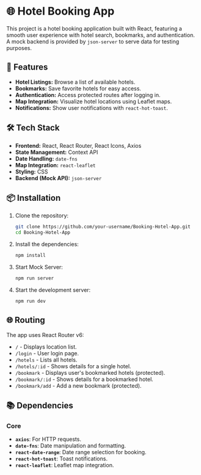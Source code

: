 # 🌐 Hotel Booking App

This project is a hotel booking application built with React, featuring a smooth user experience with hotel search, bookmarks, and authentication. A mock backend is provided by `json-server` to serve data for testing purposes.

## 🚀 Features

- **Hotel Listings:** Browse a list of available hotels.
- **Bookmarks:** Save favorite hotels for easy access.
- **Authentication:** Access protected routes after logging in.
- **Map Integration:** Visualize hotel locations using Leaflet maps.
- **Notifications:** Show user notifications with `react-hot-toast`.

## 🛠️ Tech Stack

- **Frontend:** React, React Router, React Icons, Axios
- **State Management:** Context API
- **Date Handling:** `date-fns`
- **Map Integration:** `react-leaflet`
- **Styling:** CSS
- **Backend (Mock API):** `json-server`

## 📦 Installation

1. Clone the repository:
   ```bash
   git clone https://github.com/your-username/Booking-Hotel-App.git
   cd Booking-Hotel-App
   ```

2. Install the dependencies:
   ```bash
   npm install
   ```

3. Start Mock Server:
   ```bash
   npm run server
   ```

4. Start the development server:
   ```bash
   npm run dev
   ```

## 🌐 Routing

The app uses React Router v6:

- `/` - Displays location list.
- `/login` - User login page.
- `/hotels` - Lists all hotels.
- `/hotels/:id` - Shows details for a single hotel.
- `/bookmark` - Displays user's bookmarked hotels (protected).
- `/bookmark/:id` - Shows details for a bookmarked hotel.
- `/bookmark/add` - Add a new bookmark (protected).

## 📚 Dependencies

### Core
- **`axios`**: For HTTP requests.
- **`date-fns`**: Date manipulation and formatting.
- **`react-date-range`**: Date range selection for booking.
- **`react-hot-toast`**: Toast notifications.
- **`react-leaflet`**: Leaflet map integration.

